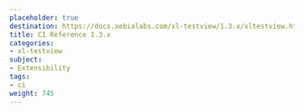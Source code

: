 ```yaml
---
placeholder: true
destination: https://docs.xebialabs.com/xl-testview/1.3.x/xltestview.html
title: CI Reference 1.3.x
categories:
- xl-testview
subject:
- Extensibility
tags:
- ci
weight: 745
---
```

